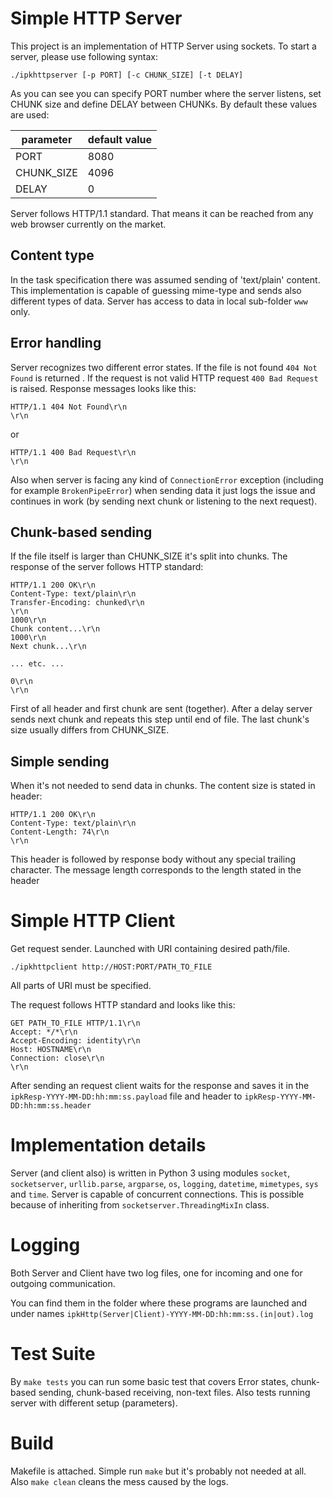 Simple HTTP Server
==================

This project is an implementation of HTTP Server using sockets.
To start a server, please use following syntax:

```
./ipkhttpserver [-p PORT] [-c CHUNK_SIZE] [-t DELAY]
```

As you can see you can specify PORT number where the server listens, set CHUNK size and define DELAY between CHUNKs.
By default these values are used:

| parameter  | default value |
| ---------- | ------------- |
| PORT       | 8080          |
| CHUNK_SIZE | 4096          |
| DELAY      | 0             |

Server follows HTTP/1.1 standard. That means it can be reached from any web browser currently on the market.

Content type
------------
In the task specification there was assumed sending of 'text/plain' content. This implementation is capable of guessing mime-type and sends also different types of data.
Server has access to data in local sub-folder `www` only.

Error handling
--------------

Server recognizes two different error states. If the file is not found `404 Not Found` is returned . If the request is not valid HTTP request `400 Bad Request` is raised.
Response messages looks like this:

```
HTTP/1.1 404 Not Found\r\n
\r\n
```
or
```
HTTP/1.1 400 Bad Request\r\n
\r\n
```
Also when server is facing any kind of `ConnectionError` exception (including for example `BrokenPipeError`) when sending data it just logs the issue and continues in work (by sending next chunk or listening to the next request).

Chunk-based sending
-------------------

If the file itself is larger than CHUNK_SIZE it's split into chunks. The response of the server follows HTTP standard:

```
HTTP/1.1 200 OK\r\n
Content-Type: text/plain\r\n
Transfer-Encoding: chunked\r\n
\r\n
1000\r\n
Chunk content...\r\n
1000\r\n
Next chunk...\r\n

... etc. ...

0\r\n
\r\n
```
First of all header and first chunk are sent (together). After a delay server sends next chunk and repeats this step until end of file. The last chunk's size usually differs from CHUNK_SIZE.

Simple sending
-------------
When it's not needed to send data in chunks. The content size is stated in header:
```
HTTP/1.1 200 OK\r\n
Content-Type: text/plain\r\n
Content-Length: 74\r\n
\r\n
```
This header is followed by response body without any special trailing character. The message length corresponds to the length stated in the header

Simple HTTP Client
==================

Get request sender. Launched with URI containing desired path/file.
```
./ipkhttpclient http://HOST:PORT/PATH_TO_FILE
```
All parts of URI must be specified.

The request follows HTTP standard and looks like this:
```
GET PATH_TO_FILE HTTP/1.1\r\n
Accept: */*\r\n
Accept-Encoding: identity\r\n
Host: HOSTNAME\r\n
Connection: close\r\n
\r\n
```
After sending an request client waits for the response and saves it in the `ipkResp-YYYY-MM-DD:hh:mm:ss.payload` file and header to `ipkResp-YYYY-MM-DD:hh:mm:ss.header`

Implementation details
======================
Server (and client also) is written in Python 3 using modules `socket`, `socketserver`, `urllib.parse`, `argparse`, `os`, `logging`, `datetime`, `mimetypes`, `sys` and  `time`.
Server is capable of concurrent connections. This is possible because of inheriting from `socketserver.ThreadingMixIn` class.

Logging
=======
Both Server and Client have two log files, one for incoming and one for outgoing communication.

You can find them in the folder where these programs are launched and under names `ipkHttp(Server|Client)-YYYY-MM-DD:hh:mm:ss.(in|out).log`

Test Suite
==========
By `make tests` you can run some basic test that covers Error states, chunk-based sending, chunk-based receiving, non-text files. Also tests running server with different setup (parameters).

Build
=====
Makefile is attached. Simple run `make` but it's probably not needed at all.
Also `make clean` cleans the mess caused by the logs.
